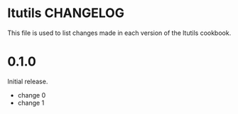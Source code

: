 # ltutils CHANGELOG

This file is used to list changes made in each version of the ltutils cookbook.

# 0.1.0

Initial release.

- change 0
- change 1

